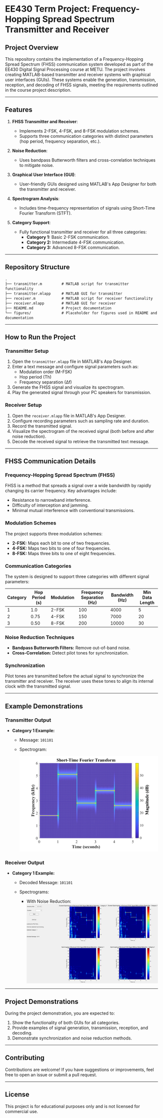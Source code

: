 # EE430 Term Project: Frequency-Hopping Spread Spectrum Transmitter and Receiver

## Project Overview
This repository contains the implementation of a Frequency-Hopping Spread Spectrum (FHSS) communication system developed as part of the EE430 Digital Signal Processing course at METU. The project involves creating MATLAB-based transmitter and receiver systems with graphical user interfaces (GUIs). These systems enable the generation, transmission, reception, and decoding of FHSS signals, meeting the requirements outlined in the course project description.

---

## Features
1. **FHSS Transmitter and Receiver**:
   - Implements 2-FSK, 4-FSK, and 8-FSK modulation schemes.
   - Supports three communication categories with distinct parameters (hop period, frequency separation, etc.).

2. **Noise Reduction**:
   - Uses bandpass Butterworth filters and cross-correlation techniques to mitigate noise.

3. **Graphical User Interface (GUI)**:
   - User-friendly GUIs designed using MATLAB's App Designer for both the transmitter and receiver.

4. **Spectrogram Analysis**:
   - Includes time-frequency representation of signals using Short-Time Fourier Transform (STFT).

5. **Category Support**:
   - Fully functional transmitter and receiver for all three categories:
     - **Category 1:** Basic 2-FSK communication.
     - **Category 2:** Intermediate 4-FSK communication.
     - **Category 3:** Advanced 8-FSK communication.

---

## Repository Structure
```plaintext
.
├── transmitter.m         # MATLAB script for transmitter functionality
├── transmitter.mlapp     # MATLAB GUI for transmitter
├── receiver.m            # MATLAB script for receiver functionality
├── receiver.mlapp        # MATLAB GUI for receiver
├── README.md             # Project documentation
└── figures/              # Placeholder for figures used in README and documentation
```

---

## How to Run the Project

### Transmitter Setup
1. Open the `transmitter.mlapp` file in MATLAB's App Designer.
2. Enter a text message and configure signal parameters such as:
   - Modulation order (M-FSK)
   - Hop period (Th)
   - Frequency separation (∆f)
3. Generate the FHSS signal and visualize its spectrogram.
4. Play the generated signal through your PC speakers for transmission.

### Receiver Setup
1. Open the `receiver.mlapp` file in MATLAB's App Designer.
2. Configure recording parameters such as sampling rate and duration.
3. Record the transmitted signal.
4. Visualize the spectrogram of the received signal (both before and after noise reduction).
5. Decode the received signal to retrieve the transmitted text message.

---

## FHSS Communication Details

### Frequency-Hopping Spread Spectrum (FHSS)
FHSS is a method that spreads a signal over a wide bandwidth by rapidly changing its carrier frequency. Key advantages include:
- Resistance to narrowband interference.
- Difficulty of interception and jamming.
- Minimal mutual interference with conventional transmissions.

### Modulation Schemes
The project supports three modulation schemes:
- **2-FSK:** Maps each bit to one of two frequencies.
- **4-FSK:** Maps two bits to one of four frequencies.
- **8-FSK:** Maps three bits to one of eight frequencies.

### Communication Categories
The system is designed to support three categories with different signal parameters:

| Category | Hop Period (s) | Modulation | Frequency Separation (Hz) | Bandwidth (Hz) | Min Data Length |
|----------|----------------|------------|----------------------------|----------------|-----------------|
| 1        | 1.0            | 2-FSK      | 100                        | 4000           | 5               |
| 2        | 0.75           | 4-FSK      | 150                        | 7000           | 20              |
| 3        | 0.50           | 8-FSK      | 200                        | 10000          | 30              |

### Noise Reduction Techniques
- **Bandpass Butterworth Filters:** Remove out-of-band noise.
- **Cross-Correlation:** Detect pilot tones for synchronization.

### Synchronization
Pilot tones are transmitted before the actual signal to synchronize the transmitter and receiver. The receiver uses these tones to align its internal clock with the transmitted signal.

---

## Example Demonstrations

### Transmitter Output
- **Category 1 Example:**
  - Message: `101101`
  - Spectrogram:

    ![Transmitter Spectrogram](figures/transmitter_spectrogram.png)

### Receiver Output
- **Category 1 Example:**
  - Decoded Message: `101101`
  - Spectrograms:


    - With Noise Reduction:
      ![Receiver Spectrogram With Noise](figures/receiver_spectrogram_with_noise.png)

---

## Project Demonstrations
During the project demonstration, you are expected to:
1. Show the functionality of both GUIs for all categories.
2. Provide examples of signal generation, transmission, reception, and decoding.
3. Demonstrate synchronization and noise reduction methods.

---

## Contributing
Contributions are welcome! If you have suggestions or improvements, feel free to open an issue or submit a pull request.

---

## License
This project is for educational purposes only and is not licensed for commercial use.

